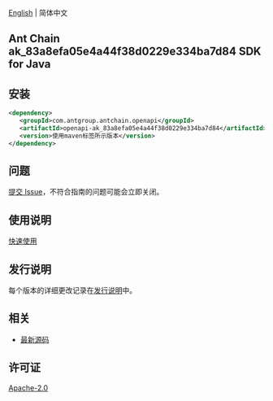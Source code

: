 [English](README.md) | 简体中文

## Ant Chain ak_83a8efa05e4a44f38d0229e334ba7d84 SDK for Java

## 安装

```xml
<dependency>
   <groupId>com.antgroup.antchain.openapi</groupId>
   <artifactId>openapi-ak_83a8efa05e4a44f38d0229e334ba7d84</artifactId>
   <version>使用maven标签所示版本</version>
</dependency>
```

## 问题

[提交 Issue](https://github.com/alipay/antchain-openapi-prod-sdk/issues/new)，不符合指南的问题可能会立即关闭。

## 使用说明

[快速使用](https://github.com/alipay/antchain-openapi-prod-sdk)

## 发行说明

每个版本的详细更改记录在[发行说明](./ChangeLog.txt)中。

## 相关

- [最新源码](https://github.com/alipay/antchain-openapi-prod-sdk/)

## 许可证

[Apache-2.0](http://www.apache.org/licenses/LICENSE-2.0)
